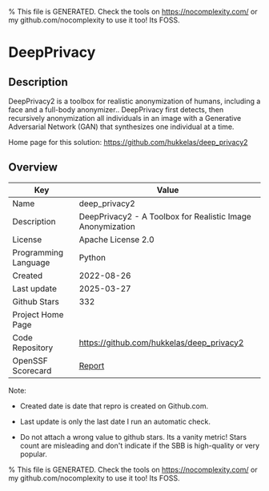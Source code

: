 
% This file is GENERATED. Check the tools on https://nocomplexity.com/ or my github.com/nocomplexity to use it too! Its FOSS. 

# DeepPrivacy

## Description 

DeepPrivacy2 is a toolbox for realistic anonymization of humans, including a face and a full-body anonymizer.. DeepPrivacy first detects, then recursively anonymization all individuals in an image with a Generative Adversarial Network (GAN) that synthesizes one individual at a time. 

Home page for this solution: https://github.com/hukkelas/deep_privacy2 

## Overview 

| Key | Value |
| --- | --- |
| Name | deep_privacy2 |
| Description | DeepPrivacy2 - A Toolbox for Realistic Image Anonymization |
| License | Apache License 2.0 |
| Programming Language | Python |
| Created | 2022-08-26 |
| Last update | 2025-03-27 |
| Github Stars | 332 |
| Project Home Page |  |
| Code Repository | https://github.com/hukkelas/deep_privacy2 |
| OpenSSF Scorecard | [Report](https://securityscorecards.dev/viewer/?uri=github.com/hukkelas/deep_privacy2) |

Note:
 - Created date is date that repro is created on Github.com. 

- Last update is only the last date I run an automatic check. 

- Do not attach a wrong value to github stars. Its a vanity metric! Stars count are misleading and 
don't indicate if the SBB is high-quality or very popular.

% This file is GENERATED. Check the tools on https://nocomplexity.com/ or my github.com/nocomplexity to use it too! Its FOSS. 

